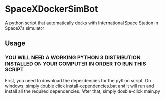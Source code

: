 # SpaceXDockerSimBot
A python script that automatically docks with International Space Station in SpaceX's simulator

## Usage
### YOU WILL NEED A WORKING PYTHON 3 DISTRIBUTION INSTALLED ON YOUR COMPUTER IN ORDER TO RUN THIS SCRIPT
First, you need to download the dependencies for the python script. On windows, simply double click install-dependencies.bat and it will run and install all the required dependencies. After that, simply double-click main.py
